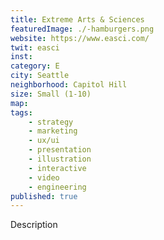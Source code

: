 ```yaml
---
title: Extreme Arts & Sciences
featuredImage: ./-hamburgers.png
website: https://www.easci.com/
twit: easci
inst: 
category: E
city: Seattle
neighborhood: Capitol Hill
size: Small (1-10)
map: 
tags:
    - strategy
    - marketing
    - ux/ui
    - presentation
    - illustration
    - interactive
    - video
    - engineering
published: true
---
```


Description
